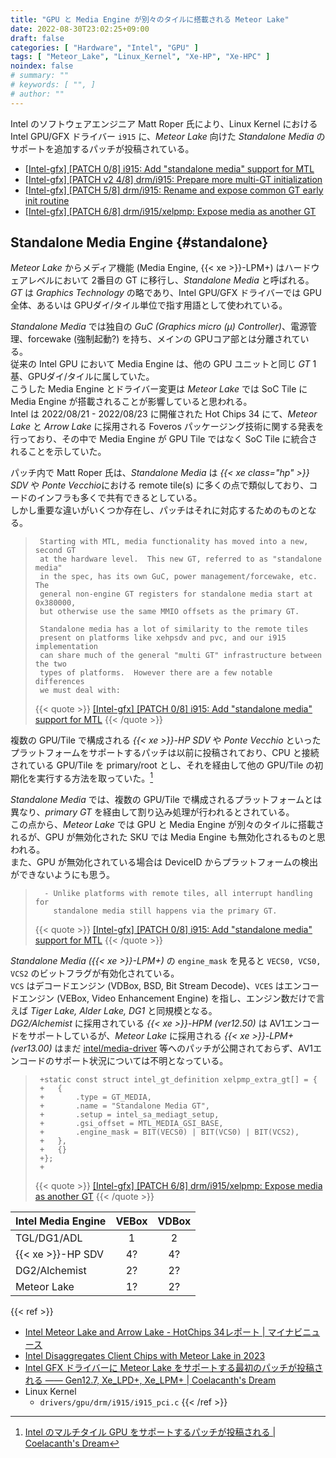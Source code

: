```yaml
---
title: "GPU と Media Engine が別々のタイルに搭載される Meteor Lake"
date: 2022-08-30T23:02:25+09:00
draft: false
categories: [ "Hardware", "Intel", "GPU" ]
tags: [ "Meteor_Lake", "Linux_Kernel", "Xe-HP", "Xe-HPC" ]
noindex: false
# summary: ""
# keywords: [ "", ]
# author: ""
---
```


Intel のソフトウェアエンジニア Matt Roper 氏により、Linux Kernel における Intel GPU/GFX ドライバー `i915` に、*Meteor Lake* 向けた *Standalone Media* のサポートを追加するパッチが投稿されている。  

 * [[Intel-gfx] [PATCH 0/8] i915: Add "standalone media" support for MTL](https://lists.freedesktop.org/archives/intel-gfx/2022-August/304507.html)
 * [[Intel-gfx] [PATCH v2 4/8] drm/i915: Prepare more multi-GT initialization](https://lists.freedesktop.org/archives/intel-gfx/2022-August/304531.html)
 * [[Intel-gfx] [PATCH 5/8] drm/i915: Rename and expose common GT early init routine](https://lists.freedesktop.org/archives/intel-gfx/2022-August/304512.html)
 * [[Intel-gfx] [PATCH 6/8] drm/i915/xelpmp: Expose media as another GT](https://lists.freedesktop.org/archives/intel-gfx/2022-August/304513.html)

## Standalone Media Engine {#standalone}
*Meteor Lake* からメディア機能 (Media Engine, {{< xe >}}-LPM+) はハードウェアレベルにおいて 2番目の GT に移行し、*Standalone Media* と呼ばれる。  
*GT* は *Graphics Technology* の略であり、Intel GPU/GFX ドライバーでは GPU 全体、あるいは GPUダイ/タイル単位で指す用語として使われている。  

*Standalone Media* では独自の *GuC (Graphics micro (µ) Controller)*、電源管理、forcewake (強制起動?) を持ち、メインの GPUコア部とは分離されている。  
従来の Intel GPU において Media Engine は、他の GPU ユニットと同じ *GT* 1基、GPUダイ/タイルに属していた。  
こうした Media Engine とドライバー変更は *Meteor Lake* では SoC Tile に Media Engine が搭載されることが影響していると思われる。  
Intel は 2022/08/21 - 2022/08/23 に開催された Hot Chips 34 にて、*Meteor Lake* と *Arrow Lake* に採用される Foveros パッケージング技術に関する発表を行っており、その中で Media Engine が GPU Tile ではなく SoC Tile に統合されることを示していた。  

パッチ内で Matt Roper 氏は、*Standalone Media* は *{{< xe class="hp" >}} SDV* や *Ponte Vecchio*における remote tile(s) に多くの点で類似しており、コードのインフラも多くで共有できるとしている。  
しかし重要な違いがいくつか存在し、パッチはそれに対応するためのものとなる。  

 > 		Starting with MTL, media functionality has moved into a new, second GT
 > 		at the hardware level.  This new GT, referred to as "standalone media"
 > 		in the spec, has its own GuC, power management/forcewake, etc.  The
 > 		general non-engine GT registers for standalone media start at 0x380000,
 > 		but otherwise use the same MMIO offsets as the primary GT.
 > 		
 > 		Standalone media has a lot of similarity to the remote tiles
 > 		present on platforms like xehpsdv and pvc, and our i915 implementation
 > 		can share much of the general "multi GT" infrastructure between the two
 > 		types of platforms.  However there are a few notable differences
 > 		we must deal with:
 > 		
 >
 > {{< quote >}} [[Intel-gfx] [PATCH 0/8] i915: Add "standalone media" support for MTL](https://lists.freedesktop.org/archives/intel-gfx/2022-August/304507.html) {{< /quote >}}

複数の GPU/Tile で構成される *{{< xe >}}-HP SDV* や *Ponte Vecchio* といったプラットフォームをサポートするパッチは以前に投稿されており、CPU と接続されている GPU/Tile を primary/root とし、それを経由して他の GPU/Tile の初期化を実行する方法を取っていた。[^intel-multi-tile]  

[^intel-multi-tile]: [Intel のマルチタイル GPU をサポートするパッチが投稿される | Coelacanth's Dream](/posts/2021/10/10/intel-xe_hp-multi-tile/)

*Standalone Media* では、複数の GPU/Tile で構成されるプラットフォームとは異なり、*primary GT* を経由して割り込み処理が行われるとされている。  
この点から、*Meteor Lake* では GPU と Media Engine が別々のタイルに搭載されるが、GPU が無効化された SKU では Media Engine も無効化されるものと思われる。  
また、GPU が無効化されている場合は DeviceID からプラットフォームの検出ができないようにも思う。  

 > 		 - Unlike platforms with remote tiles, all interrupt handling for
 > 		   standalone media still happens via the primary GT.
 > 		
 >
 > {{< quote >}} [[Intel-gfx] [PATCH 0/8] i915: Add "standalone media" support for MTL](https://lists.freedesktop.org/archives/intel-gfx/2022-August/304507.html) {{< /quote >}}

*Standalone Media ({{< xe >}}-LPM+)* の `engine_mask` を見ると `VECS0, VCS0, VCS2` のビットフラグが有効化されている。  
`VCS` はデコードエンジン (VDBox, BSD, Bit Stream Decode)、`VCES` はエンコードエンジン (VEBox, Video Enhancement Engine) を指し、エンジン数だけで言えば *Tiger Lake, Alder Lake, DG1* と同規模となる。  
*DG2/Alchemist* に採用されている *{{< xe >}}-HPM (ver12.50)* は AV1エンコードをサポートしているが、*Meteor Lake* に採用される *{{< xe >}}-LPM+ (ver13.00)* はまだ [intel/media-driver](https://github.com/intel/media-driver) 等へのパッチが公開されておらず、AV1エンコードのサポート状況については不明となっている。  

 > 		+static const struct intel_gt_definition xelpmp_extra_gt[] = {
 > 		+	{
 > 		+		.type = GT_MEDIA,
 > 		+		.name = "Standalone Media GT",
 > 		+		.setup = intel_sa_mediagt_setup,
 > 		+		.gsi_offset = MTL_MEDIA_GSI_BASE,
 > 		+		.engine_mask = BIT(VECS0) | BIT(VCS0) | BIT(VCS2),
 > 		+	},
 > 		+	{}
 > 		+};
 > 		+
 >
 > {{< quote >}} [[Intel-gfx] [PATCH 6/8] drm/i915/xelpmp: Expose media as another GT](https://lists.freedesktop.org/archives/intel-gfx/2022-August/304513.html) {{< /quote >}}

| Intel Media Engine | VEBox | VDBox |
| :--                | :--:  | :--:  |
| TGL/DG1/ADL        | 1     | 2     |
| {{< xe >}}-HP SDV  | 4?    | 4?    |
| DG2/Alchemist      | 2?    | 2?    |
| Meteor Lake        | 1?    | 2?    |

{{< ref >}}
 * [Intel Meteor Lake and Arrow Lake - HotChips 34レポート | マイナビニュース](https://news.mynavi.jp/article/20220824-2433247/)
 * [Intel Disaggregates Client Chips with Meteor Lake in 2023](https://www.servethehome.com/intel-disaggregates-client-chips-with-meteor-lake-hc34/)
 * [Intel GFX ドライバーに Meteor Lake をサポートする最初のパッチが投稿される ―― Gen12.7, Xe_LPD+, Xe_LPM+ | Coelacanth's Dream](/posts/2022/07/07/i915-mtl/)
 * Linux Kernel
    * `drivers/gpu/drm/i915/i915_pci.c`
{{< /ref >}}
